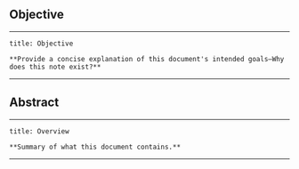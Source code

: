 ## Objective

___
```ad-info
title: Objective

**Provide a concise explanation of this document's intended goals—Why does this note exist?**
```
___

## Abstract

___
```ad-abstract
title: Overview

**Summary of what this document contains.**
```
___

